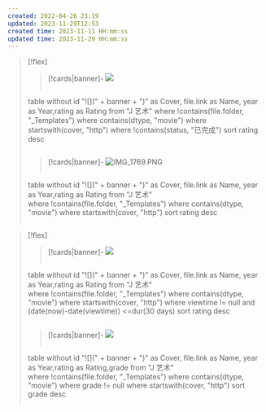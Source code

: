 ```yaml
---
created: 2022-04-26 23:19
updated: 2023-11-29T12:53
created time: 2023-11-11 HH:mm:ss
updated time: 2023-11-29 HH:mm:ss
---
```


> [!flex]
> 
> > [!cards|banner]- ![](https://s2.loli.net/2022/09/15/m3HxdcZsOeb16MA.png)
> > ```dataview
> table without id "![](" + banner + ")" as Cover, file.link as Name, year as Year,rating as Rating
> from "J 艺术"
> where !contains(file.folder, "_Templates")
> where contains(dtype, "movie")
> where startswith(cover, "http")
> where !contains(status, "已完成")
> sort rating desc
> >```
> 
> 
> > [!cards|banner]-  ![IMG_1769.PNG](https://s2.loli.net/2022/09/15/OY3ERQsy7e1Ccvx.png)
> > ```dataview
> table without id "![](" + banner + ")" as Cover, file.link as Name, year as Year,rating as Rating
> from "J 艺术"  
> where !contains(file.folder, "_Templates")
> where contains(dtype, "movie")
> where startswith(cover, "http")
> sort rating desc
> >```
> 

> [!flex]
> 
> > [!cards|banner]- ![](https://s2.loli.net/2022/09/15/QOwcdoKamp2FXYC.png)
> > ```dataview
> table without id "![](" + banner + ")" as Cover, file.link as Name, year as Year,rating as Rating
> from "J 艺术"  
> where !contains(file.folder, "_Templates")
> where contains(dtype, "movie")
> where startswith(cover, "http")
> where viewtime != null and (date(now)-date(viewtime)) <=dur(30 days)
> sort rating desc
> >```
> 
> 
> > [!cards|banner]-  ![](https://s2.loli.net/2022/09/15/2iS1BHvxXUOtAof.png)
> > ```dataview
> table without id "![](" + banner + ")" as Cover, file.link as Name, year as Year,rating as Rating,grade
> from "J 艺术"    
> where !contains(file.folder, "_Templates")
> where contains(dtype, "movie")
> where grade != null 
> where startswith(cover, "http")
> sort grade desc
> >```
> 
